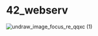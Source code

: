 # 42_webserv

![undraw_image_focus_re_qqxc (1)](https://github.com/jpedr0c/42_webserv/assets/54289589/c2933c77-44dd-4b2b-ba4f-dbbdd3cc0a41)
